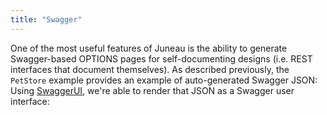 ```yaml
---
title: "Swagger"
---
```


One of the most useful features of Juneau is the ability to generate Swagger-based OPTIONS pages for self-documenting designs (i.e.
REST interfaces that document themselves).
As described previously, the `PetStore` example provides an example of auto-generated Swagger JSON: Using [SwaggerUI](../apidocs/org/apache/juneau/dto/swagger/ui/SwaggerUI.html), we're able to render that JSON as a Swagger user interface:
